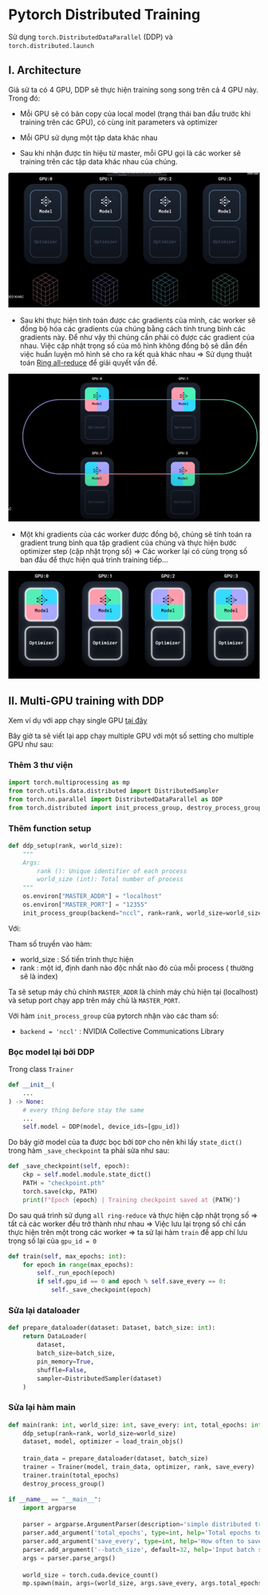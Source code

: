 # Pytorch Distributed Training

Sử dụng `torch.DistributedDataParallel` (DDP) và `torch.distributed.launch`

## I. Architecture

Giả sử ta có 4 GPU, DDP sẽ thực hiện training song song trên cả 4 GPU này. Trong đó:

- Mỗi GPU sẽ có bản copy của local model (trạng thái ban đầu trước khi training trên các GPU), có cùng init parameters và optimizer
- Mỗi GPU sử dụng một tập data khác nhau

- Sau khi nhận được tín hiệu từ master, mỗi GPU gọi là các worker sẽ training trên các tập data khác nhau của chúng.

![](../images/torch_distributed_1.png)

- Sau khi thực hiện tính toán được các gradients của mình, các worker sẽ đồng bộ hóa các gradients của chúng bằng cách tính trung bình các gradients này. Để như vậy thì chúng cần phải có được các gradient của nhau. Việc cập nhật trọng số của mô hình không đồng bộ sẽ dẫn đến việc huẩn luyện mô hình sẽ cho ra kết quả khác nhau => Sử dụng thuật toán [Ring all-reduce](https://viblo.asia/p/trai-nghiem-met-moi-khi-thu-training-mo-hinh-tren-nhieu-node-multi-node-training-Do754LAe5M6) để giải quyết vấn đề.

![](.././images/torch_distributed_3.png)

- Một khi gradients của các worker được đồng bộ, chúng sẽ tính toán ra gradient trung bình qua tập gradient của chúng và thực hiện bước optimizer step (cập nhật trọng số) => Các worker lại có cùng trọng số ban đầu để thực hiện quá trình training tiếp...

![](.././images/torch_distributed_4.png)

## II. Multi-GPU training with DDP

Xem ví dụ với app chạy single GPU [tại đây](./single_gpu.py)

Bây giờ ta sẽ viết lại app chạy multiple GPU với một số setting cho multiple GPU như sau:

### Thêm 3 thư viện

```Python
import torch.multiprocessing as mp
from torch.utils.data.distributed import DistributedSampler
from torch.nn.parallel import DistributedDataParallel as DDP
from torch.distributed import init_process_group, destroy_process_group
```

### Thêm function setup

```Python
def ddp_setup(rank, world_size):
    """
    Args:
        rank (): Unique identifier of each process
        world_size (int): Total number of process
    """
    os.environ["MASTER_ADDR"] = "localhost"
    os.environ["MASTER_PORT"] = "12355"
    init_process_group(backend="nccl", rank=rank, world_size=world_size)
```

Với:

Tham số truyền vào hàm:

- world_size : Số tiến trình thực hiện
- rank : một id, định danh nào độc nhất nào đó của mỗi process ( thường sẽ là index)

Ta sẽ setup máy chủ chính `MASTER_ADDR` là chính máy chủ hiện tại (localhost) và setup port chạy app trên máy chủ là `MASTER_PORT`.

Với hàm `init_process_group` của pytorch nhận vào các tham số:

- `backend = 'nccl'` : NVIDIA Collective Communications Library

### Bọc model lại bởi DDP

Trong class `Trainer`

```Python
def __init__(
    ...
) -> None:
    # every thing before stay the same
    ...
    self.model = DDP(model, device_ids=[gpu_id])
```

Do bây giờ model của ta được bọc bởi `DDP` cho nên khi lấy `state_dict()` trong hàm `_save_checkpoint` ta phải sửa như sau:

```Python
def _save_checkpoint(self, epoch):
    ckp = self.model.module.state_dict()
    PATH = "checkpoint.pth"
    torch.save(ckp, PATH)
    print(f"Epoch {epoch} | Training checkpoint saved at {PATH}")
```

Do sau quá trình sử dụng `all ring-reduce` và thực hiện cập nhật trọng số => tất cả các worker đều trở thành như nhau => Việc lưu lại trọng số chỉ cần thực hiện trên một trong các worker => ta sử lại hàm `train` để app chỉ lưu trọng số lại của `gpu_id = 0`

```Python
def train(self, max_epochs: int):
    for epoch in range(max_epochs):
        self._run_epoch(epoch)
        if self.gpu_id == 0 and epoch % self.save_every == 0:
            self._save_checkpoint(epoch)
```

### Sửa lại dataloader

```Python
def prepare_dataloader(dataset: Dataset, batch_size: int):
    return DataLoader(
        dataset,
        batch_size=batch_size,
        pin_memory=True,
        shuffle=False,
        sampler=DistributedSampler(dataset)
    )
```

### Sửa lại hàm main

```Python
def main(rank: int, world_size: int, save_every: int, total_epochs: int, batch_size: int):
    ddp_setup(rank=rank, world_size=world_size)
    dataset, model, optimizer = load_train_objs()
    
    train_data = prepare_dataloader(dataset, batch_size)
    trainer = Trainer(model, train_data, optimizer, rank, save_every)
    trainer.train(total_epochs)
    destroy_process_group()
```

```Python
if __name__ == "__main__":
    import argparse
    
    parser = argparse.ArgumentParser(description='simple distributed training job')
    parser.add_argument('total_epochs', type=int, help='Total epochs to train the model')
    parser.add_argument('save_every', type=int, help='How often to save a snapshot')
    parser.add_argument('--batch_size', default=32, help='Input batch size on each device (default: 32)')
    args = parser.parse_args()
    
    world_size = torch.cuda.device_count()
    mp.spawn(main, args=(world_size, args.save_every, args.total_epochs, args.batch_size), nprocs=world_size) 
```